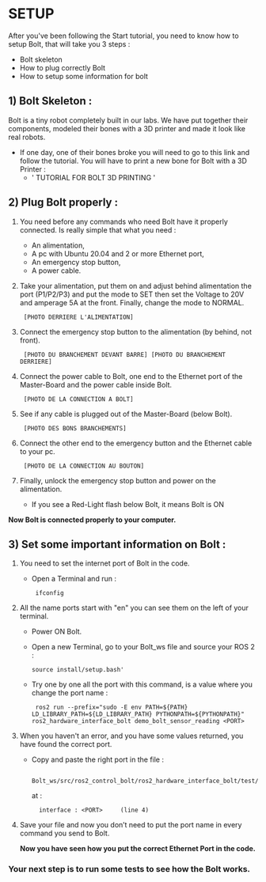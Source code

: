 # SETUP

After you've been following the Start tutorial, you need to know how to setup Bolt, that will take you 3 steps :

* Bolt skeleton
* How to plug correctly Bolt
* How to setup some information for bolt 



##  1)  Bolt Skeleton :

Bolt is a tiny robot completely built in our labs. We have put together their components, modeled their bones with a 3D printer and made it look like real robots. 

  - If one day, one of their bones broke you will need to go to this link and follow the tutorial. You will have to print a new bone for Bolt with a 3D Printer :
      - ' TUTORIAL FOR BOLT 3D PRINTING '

##  2)  Plug Bolt properly :

1) You need before any commands who need Bolt have it properly connected. Is really simple that what you need :

    - An alimentation,
    - A pc with Ubuntu 20.04 and 2 or more Ethernet port,
    - An emergency stop button,
    - A power cable. 

2) Take your alimentation, put them on and adjust behind alimentation the port (P1/P2/P3) and put the mode to SET then set the Voltage to 20V and amperage 5A at the front. Finally, change the mode to NORMAL.

        [PHOTO DERRIERE L'ALIMENTATION]

3) Connect the emergency stop button to the alimentation (by behind, not front).

        [PHOTO DU BRANCHEMENT DEVANT BARRE] [PHOTO DU BRANCHEMENT DERRIERE]

4) Connect the power cable to Bolt, one end to the Ethernet port of the Master-Board and the power cable inside Bolt.

        [PHOTO DE LA CONNECTION A BOLT]

5) See if any cable is plugged out of the Master-Board (below Bolt).

        [PHOTO DES BONS BRANCHEMENTS]

6) Connect the other end to the emergency button and the Ethernet cable to your pc. 

        [PHOTO DE LA CONNECTION AU BOUTON]


7) Finally, unlock the emergency stop button and power on the alimentation.

   - If you see a Red-Light flash below Bolt, it means Bolt is ON


**Now Bolt is connected properly to your computer.**


## 3) Set some important information on Bolt :

1) You need to set the internet port of Bolt in the code. 

   - Open a Terminal and run :

          ifconfig

2) All the name ports start with "en" you can see them on the left of your terminal.

    - Power ON Bolt.

    - Open a new Terminal, go to your Bolt_ws file and source your ROS 2 :

          source install/setup.bash'

     - Try one by one all the port with this command,  <PORT> is a value where you change the port name :

            ros2 run --prefix="sudo -E env PATH=${PATH} LD_LIBRARY_PATH=${LD_LIBRARY_PATH} PYTHONPATH=${PYTHONPATH}" ros2_hardware_interface_bolt demo_bolt_sensor_reading <PORT>
3) When you haven't an error, and you have some values returned, you have found the correct port.    

      - Copy and paste the right port in the file :
  
             Bolt_ws/src/ros2_control_bolt/ros2_hardware_interface_bolt/test/config_bolt.yaml 
        at :
  
              interface : <PORT>     (line 4) 

4) Save your file and now you don’t need to put the port name in every command you send to Bolt. 

    **Now you have seen how you put the correct Ethernet Port in the code.**
  
### Your next step is to run some tests to see how the Bolt works.
